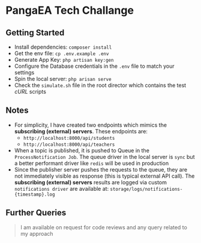 # PangaEA Tech Challange

## Getting Started
- Install dependencies: `composer install`
- Get the env file: `cp .env.example .env`
- Generate App Key: `php artisan key:gen`
- Configure the Database credentials in the `.env` file to match your settings
- Spin the local server: `php arisan serve`
- Check the `simulate.sh` file in the root director which contains the test _cURL_ scripts

## Notes
- For simplicity, I have created two endpoints which mimics the **subscribing (external) servers**. These endpoints are:
  - `http://localhost:8000/api/students`
  - `http://localhost:8000/api/teachers`
- When a topic is published, it is pushed to Queue in the `ProcessNotification Job`. The queue driver in the local server is `sync` but a better performant driver like `redis` will be used in production
- Since the publisher server pushes the requests to the queue, they are not immediately visible as response (this is typical external API call). The **subscribing (external) servers** results are logged via custom `notifications driver` are available at: `storage/logs/notifications-{timestamp}.log`

## Further Queries
> I am available on request for code reviews and any query related to my approach
